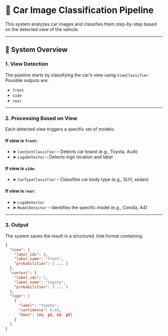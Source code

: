 # 🚗 Car Image Classification Pipeline

This system analyzes car images and classifies them step-by-step based on the detected view of the vehicle.

---

## 🧠 System Overview

### 1. View Detection

The pipeline starts by classifying the car's view using `ViewClassifier`.  
Possible outputs are:

- `front`
- `side`
- `rear`

---

### 2. Processing Based on View

Each detected view triggers a specific set of models:

#### If view is `front`:

- ➤ `ContextClassifier` – Detects car brand (e.g., Toyota, Audi)  
- ➤ `LogoDetector` – Detects logo location and label  

#### If view is `side`:

- ➤ `CarTypeClassifier` – Classifies car body type (e.g., SUV, sedan)

#### If view is `rear`:

- ➤ `LogoDetector`  
- ➤ `ModelDetector` – Identifies the specific model (e.g., Corolla, A4)

---

### 3. Output

The system saves the result in a structured `JSON` format containing:

```json
{
  "view": {
    "label_idx": 0,
    "label_name": "front",
    "probabilities": [ ... ]
  },
  "context": {
    "label_idx": 1,
    "label_name": "toyota",
    "probabilities": [ ... ]
  },
  "logo": [
    {
      "label": "toyota",
      "confidence": 0.68,
      "bbox": [x1, y1, x2, y2]
    }
  ]
}